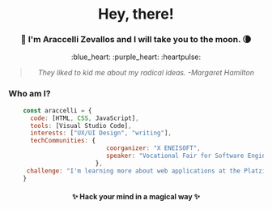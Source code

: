 <h1 align='center'> Hey, there!</h1>
<h3 align="center">🚀 I'm Araccelli Zevallos and I will take you to the moon. 🌘</h3>
<p align='center'>:blue_heart: :purple_heart: :heartpulse:</p>

> <p align='center'><i>They liked to kid me about my radical ideas. -Margaret Hamilton</i></p>

### Who am I?
```javascript
    const araccelli = {
      code: [HTML, CSS, JavaScript],
      tools: [Visual Studio Code],
      interests: ["UX/UI Design", "writing"],
      techCommunities: {
                           coorganizer: "X ENEISOFT",
                           speaker: "Vocational Fair for Software Engineering"
                        },
     challenge: "I'm learning more about web applications at the Platzi School of Web Development."
    }
```

<h4 align='center'>✨ Hack your mind in a magical way ✨</h4>



<!--
**AraZevallos/AraZevallos** is a ✨ _special_ ✨ repository because its `README.md` (this file) appears on your GitHub profile.

Here are some ideas to get you started:

- 🔭 I’m currently working on ...
- 🌱 I’m currently learning ...
- 👯 I’m looking to collaborate on ...
- 🤔 I’m looking for help with ...
- 💬 Ask me about ...
- 📫 How to reach me: ...
- 😄 Pronouns: ...
- ⚡ Fun fact: ...
-->
